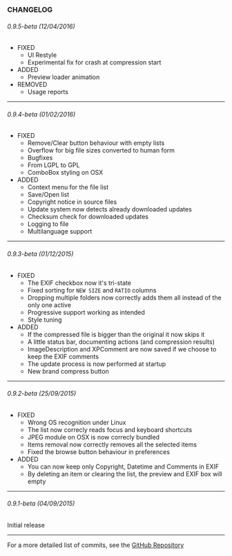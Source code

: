### CHANGELOG

###### 0.9.5-beta (12/04/2016)
* FIXED
    * UI Restyle
    * Experimental fix for crash at compression start
* ADDED
    * Preview loader animation
* REMOVED
    * Usage reports

----------

###### 0.9.4-beta (01/02/2016)
* FIXED
    * Remove/Clear button behaviour with empty lists
    * Overflow for big file sizes converted to human form
    * Bugfixes
    * From LGPL to GPL
    * ComboBox styling on OSX
* ADDED
    * Context menu for the file list
    * Save/Open list
    * Copyright notice in source files
    * Update system now detects already downloaded updates
    * Checksum check for downloaded updates
    * Logging to file
    * Multilanguage support

----------

###### 0.9.3-beta (01/12/2015)
* FIXED
    * The EXIF checkbox now it's tri-state
    * Fixed sorting for ```NEW SIZE``` and ```RATIO``` columns
    * Dropping multiple folders now correctly adds them all instead of the only one active
    * Progressive support working as intended
    * Style tuning
* ADDED
    * If the compressed file is bigger than the original it now skips it
    * A little status bar, documenting actions (and compression results)
    * ImageDescription and XPComment are now saved if we choose to keep the EXIF comments
    * The update process is now performed at startup
    * New brand compress button

----------

###### 0.9.2-beta (25/09/2015)
* FIXED
    * Wrong OS recognition under Linux
    * The list now correcly reads focus and keyboard shortcuts
    * JPEG module on OSX is now correcly bundled
    * Items removal now correctly removes all the selected items
    * Fixed the browse button behaviour in preferences
* ADDED
    * You can now keep only Copyright, Datetime and Comments in EXIF
    * By deleting an item or clearing the list, the preview and EXIF box will empty

----------

###### 0.9.1-beta (04/09/2015)
Initial release

----------

For a more detailed list of commits, see the [GitHub Repository](https://github.com/Lymphatus/CaesiumPH)
